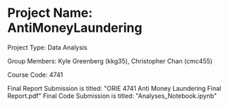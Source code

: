 # Project Name: AntiMoneyLaundering
Project Type: Data Analysis

Group Members: Kyle Greenberg (kkg35), Christopher Chan (cmc455)

Course Code: 4741

Final Report Submission is titled: "ORIE 4741 Anti Money Laundering Final Report.pdf"
Final Code Submission is titled: "Analyses_Notebook.ipynb"
